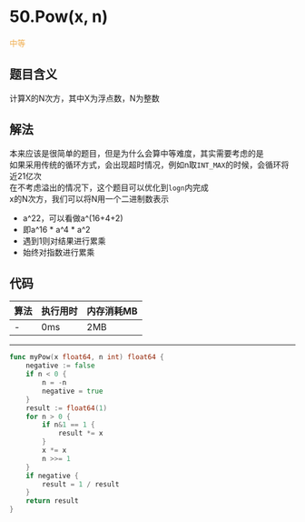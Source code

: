 # 50.Pow(x, n)

<span style="color:#f0ad4e">中等</span>


## 题目含义
计算X的N次方，其中X为浮点数，N为整数

## 解法
本来应该是很简单的题目，但是为什么会算中等难度，其实需要考虑的是<br/>
如果采用传统的循环方式，会出现超时情况，例如n取`INT_MAX`的时候，会循环将近21亿次<br/>
在不考虑溢出的情况下，这个题目可以优化到`logn`内完成<br/>
x的N次方，我们可以将N用一个二进制数表示<br/>


- a^22，可以看做a^(16+4+2)
- 即a^16 * a^4 * a^2
- 遇到1则对结果进行累乘
- 始终对指数进行累乘

## 代码

| 算法 | 执行用时 | 内存消耗MB |
| ---- | -------- | ---------  |
| -   | 0ms | 2MB |

<hr/>

```go
func myPow(x float64, n int) float64 {
	negative := false
	if n < 0 {
		n = -n
		negative = true
	}
	result := float64(1)
	for n > 0 {
		if n&1 == 1 {
			result *= x
		}
		x *= x
		n >>= 1
	}
	if negative {
		result = 1 / result
	}
	return result
}
```

